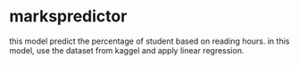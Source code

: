 # markspredictor
this model predict the percentage of student based on reading hours.
in this model, use the dataset from kaggel and apply linear regression. 
